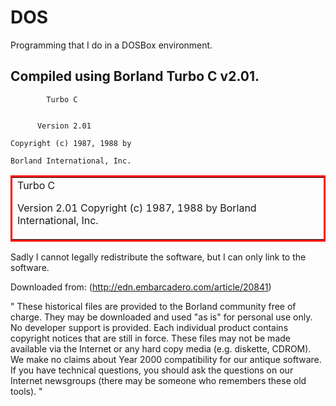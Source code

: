 # DOS
Programming that I do in a DOSBox environment.

## Compiled using Borland Turbo C v2.01.
```
        Turbo C


      Version 2.01

Copyright (c) 1987, 1988 by

Borland International, Inc.
```
<table BORDERCOLOR="RED">
        <tr>
                <td>
  Turbo C
  
  Version 2.01
Copyright (c) 1987, 1988 by
Borland International, Inc.
                </td>
        </tr>
</table>

Sadly I cannot legally redistribute the software, but I can only link to the software.

Downloaded from: (http://edn.embarcadero.com/article/20841)

" These historical files are provided to the Borland community free of charge. They may be downloaded and used "as is" for personal use only. No developer support is provided. Each individual product contains copyright notices that are still in force. These files may not be made available via the Internet or any hard copy media (e.g. diskette, CDROM). We make no claims about Year 2000 compatibility for our antique software. If you have technical questions, you should ask the questions on our Internet newsgroups (there may be someone who remembers these old tools). "
